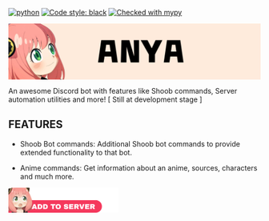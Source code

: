 [![python](https://img.shields.io/badge/Python-3.10-3776AB.svg?style=flat&logo=python&logoColor=white)](https://www.python.org)
[![Code style: black](https://img.shields.io/badge/code%20style-black-000000.svg)](https://github.com/psf/black)
[![Checked with mypy](http://www.mypy-lang.org/static/mypy_badge.svg)](http://mypy-lang.org/)


<img src="./docs/assets/banner.png" width=900 align="middle">


An awesome Discord bot with features like Shoob commands, Server automation utilities and more!
[ Still at development stage ]

## FEATURES

* Shoob Bot commands: Additional Shoob bot commands to provide extended functionality to that bot.

* Anime commands: Get information about an anime, sources, characters and much more.



<a href="https://discord.com/api/oauth2/authorize?client_id=979906554188939264&permissions=378025593921&scope=bot%20applications.commands">
<img src="./docs/assets/invite_me_pls.png" width=220 height=50 align="middle" target="_blank">
</a>
